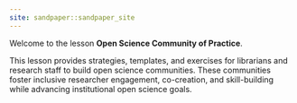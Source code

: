 ```yaml
---
site: sandpaper::sandpaper_site
---
```


Welcome to the lesson **Open Science Community of Practice**.

This lesson provides strategies, templates, and exercises for librarians and research staff to build open science communities. These communities foster inclusive researcher engagement, co-creation, and skill-building while advancing institutional open science goals.
